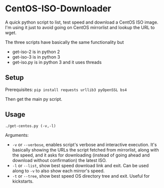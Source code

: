 # CentOS-ISO-Downloader
A quick python script to list, test speed and download a CentOS ISO image. I'm using it just to avoid going on CentOS mirrorlist and lookup the URL to wget. 

The three scripts have basically the same functionality but

- get-iso-2 is in python 2
- get-iso-3 is in python 3
- get-iso.py is in python 3 and it uses threads

## Setup
Prerequisites:
`pip install requests urllib3 pyOpenSSL bs4`

Then get the main py script.

## Usage
`./get-centos.py (-v,-l)`

Arguments:
- `-v` or `--verbose`, enables script's verbose and interactive execution. It's basically showing the URLs the script fetched from mirrorlist, along with the speed, and it asks for downloading (instead of going ahead and download without confirmation) the latest ISO.
- `-l` or `--list`, show best speed download link and exit. Can be used along to `-v` to also show each mirror's speed.
- `-t` or `--tree`, show best speed OS directory tree and exit. Useful for kickstarts.
